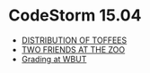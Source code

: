 # CodeStorm 15.04

* [DISTRIBUTION OF TOFFEES][]
* [TWO FRIENDS AT THE ZOO][]
* [Grading at WBUT][]

[DISTRIBUTION OF TOFFEES]: http://www.codechef.com/COST2015/problems/TOFFEES
[TWO FRIENDS AT THE ZOO]:  http://www.codechef.com/COST2015/problems/TWOFRNDS
[Grading at WBUT]:         http://www.codechef.com/COST2015/problems/GWBUT
